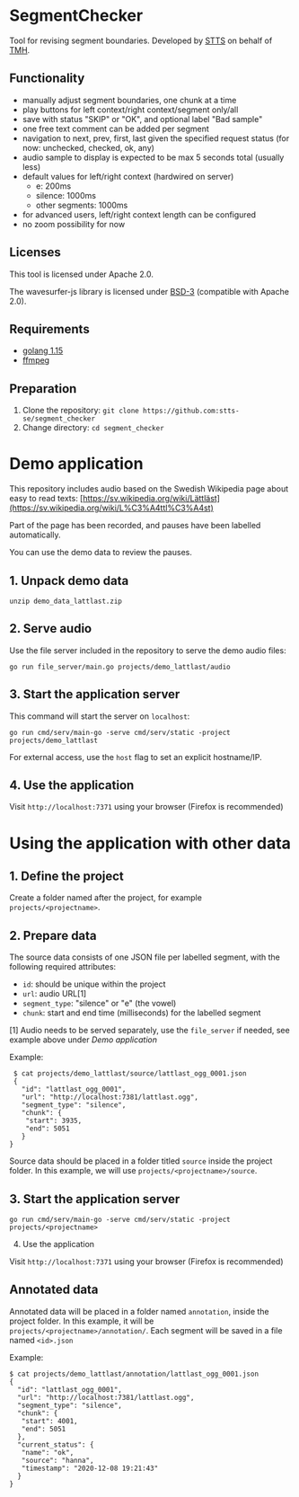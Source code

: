 
# SegmentChecker

Tool for revising segment boundaries. Developed by [STTS](https://stts.se) on behalf of [TMH](https://www.speech.kth.se).

## Functionality

* manually adjust segment boundaries, one chunk at a time
* play buttons for left context/right context/segment only/all
* save with status "SKIP" or "OK", and optional label "Bad sample"
* one free text comment can be added per segment
* navigation to next, prev, first, last given the specified request status (for now: unchecked, checked, ok, any)
* audio sample to display is expected to be max 5 seconds total (usually less)
* default values for left/right context (hardwired on server)
  - e: 200ms
  - silence: 1000ms
  - other segments: 1000ms
* for advanced users, left/right context length can be configured
* no zoom possibility for now

## Licenses

This tool is licensed under Apache 2.0.

The wavesurfer-js library is licensed under [BSD-3](https://opensource.org/licenses/BSD-3-Clause) (compatible with Apache 2.0).



## Requirements
* [golang 1.15](https://golang.org/dl/)
* [ffmpeg](https://ffmpeg.org/)

## Preparation
1. Clone the repository: `git clone https://github.com:stts-se/segment_checker`
2. Change directory: `cd segment_checker`


<!--
# Install pre-compiled binaries

Requirements:
* [ffmpeg](https://ffmpeg.org/)

Use one of the available [releases](https://github.com/stts-se/segment_checker/releases). See the release's README file for further instructions.
-->



# Demo application

This repository includes audio based on the Swedish Wikipedia page about easy to read texts: [https://sv.wikipedia.org/wiki/Lättläst](https://sv.wikipedia.org/wiki/L%C3%A4ttl%C3%A4st)

Part of the page has been recorded, and pauses have been labelled automatically.

You can use the demo data to review the pauses.

## 1. Unpack demo data

`unzip demo_data_lattlast.zip`

## 2. Serve audio

Use the file server included in the repository to serve the demo audio files:

`go run file_server/main.go projects/demo_lattlast/audio`

## 3. Start the application server

This command will start the server on `localhost`:

`go run cmd/serv/main-go -serve cmd/serv/static -project projects/demo_lattlast`

For external access, use the `host` flag to set an explicit hostname/IP.

## 4. Use the application

Visit `http://localhost:7371` using your browser (Firefox is recommended)


# Using the application with other data

## 1. Define the project

Create a folder named after the project, for example `projects/<projectname>`.

## 2. Prepare data

The source data consists of one JSON file per labelled segment, with the following required attributes:

* `id`: should be unique within the project
* `url`: audio URL[1]
* `segment_type`: "silence" or "e" (the vowel)
* `chunk`: start and end time (milliseconds) for the labelled segment

[1] Audio needs to be served separately, use the `file_server` if needed, see example above under _Demo application_


Example:
    
     $ cat projects/demo_lattlast/source/lattlast_ogg_0001.json
     {
       "id": "lattlast_ogg_0001",
       "url": "http://localhost:7381/lattlast.ogg",
       "segment_type": "silence",
       "chunk": {
        "start": 3935,
        "end": 5051
       }
    }


Source data should be placed in a folder titled `source` inside the project folder. In this example, we will use `projects/<projectname>/source`.


## 3. Start the application server

`go run cmd/serv/main-go -serve cmd/serv/static -project projects/<projectname>`

4. Use the application

Visit `http://localhost:7371` using your browser (Firefox is recommended)

## Annotated data

Annotated data will be placed in a folder named `annotation`, inside the project folder. In this example, it will be `projects/<projectname>/annotation/`. Each segment will be saved in a file named `<id>.json`

Example:

    $ cat projects/demo_lattlast/annotation/lattlast_ogg_0001.json
    {
      "id": "lattlast_ogg_0001",
      "url": "http://localhost:7381/lattlast.ogg",
      "segment_type": "silence",
      "chunk": {
       "start": 4001,
       "end": 5051
      },
      "current_status": {
       "name": "ok",
       "source": "hanna",
       "timestamp": "2020-12-08 19:21:43"
      }
    }




